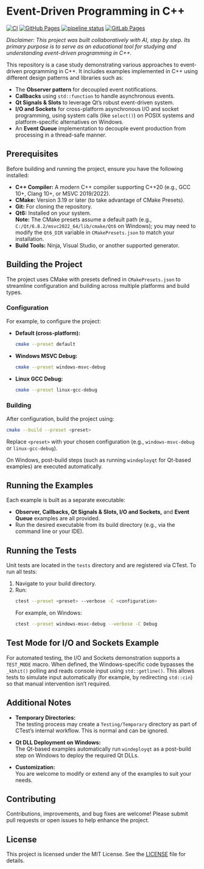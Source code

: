 # Event-Driven Programming in C++

[![CI](https://github.com/MangaD/event-driven-cpp/actions/workflows/ci.yml/badge.svg)](https://github.com/MangaD/event-driven-cpp/actions/workflows/ci.yml) [![GitHub Pages](https://img.shields.io/badge/GitHub%20Pages-published-brightgreen)](https://mangad.github.io/event-driven-cpp) [![pipeline status](https://gitlab.com/MangaD/event-driven-cpp/badges/main/pipeline.svg)](https://gitlab.com/MangaD/event-driven-cpp/-/pipelines)
[![GitLab Pages](https://img.shields.io/badge/GitLab%20Pages-published-brightgreen)](https://MangaD.gitlab.io/event-driven-cpp/)


*Disclaimer: This project was built collaboratively with AI, step by step. Its primary purpose is to serve as an educational tool for studying and understanding event-driven programming in C++.*

This repository is a case study demonstrating various approaches to event-driven programming in C++. It includes examples implemented in C++ using different design patterns and libraries such as:

- The **Observer pattern** for decoupled event notifications.
- **Callbacks** using `std::function` to handle asynchronous events.
- **Qt Signals & Slots** to leverage Qt’s robust event-driven system.
- **I/O and Sockets** for cross-platform asynchronous I/O and socket programming, using system calls (like `select()`) on POSIX systems and platform-specific alternatives on Windows.
- An **Event Queue** implementation to decouple event production from processing in a thread-safe manner.

## Prerequisites

Before building and running the project, ensure you have the following installed:

- **C++ Compiler:** A modern C++ compiler supporting C++20 (e.g., GCC 10+, Clang 10+, or MSVC 2019/2022).
- **CMake:** Version 3.19 or later (to take advantage of CMake Presets).
- **Git:** For cloning the repository.
- **Qt6:** Installed on your system.  
  **Note:** The CMake presets assume a default path (e.g., `C:/Qt/6.8.2/msvc2022_64/lib/cmake/Qt6` on Windows); you may need to modify the `Qt6_DIR` variable in `CMakePresets.json` to match your installation.
- **Build Tools:** Ninja, Visual Studio, or another supported generator.

## Building the Project

The project uses CMake with presets defined in `CMakePresets.json` to streamline configuration and building across multiple platforms and build types.

### Configuration

For example, to configure the project:
- **Default (cross-platform):**
  ```bash
  cmake --preset default
  ```
- **Windows MSVC Debug:**
  ```bash
  cmake --preset windows-msvc-debug
  ```
- **Linux GCC Debug:**
  ```bash
  cmake --preset linux-gcc-debug
  ```

### Building

After configuration, build the project using:
```bash
cmake --build --preset <preset>
```
Replace `<preset>` with your chosen configuration (e.g., `windows-msvc-debug` or `linux-gcc-debug`).

On Windows, post-build steps (such as running `windeployqt` for Qt-based examples) are executed automatically.

## Running the Examples

Each example is built as a separate executable:
- **Observer, Callbacks, Qt Signals & Slots, I/O and Sockets,** and **Event Queue** examples are all provided.
- Run the desired executable from its build directory (e.g., via the command line or your IDE).

## Running the Tests

Unit tests are located in the `tests` directory and are registered via CTest. To run all tests:
1. Navigate to your build directory.
2. Run:
   ```bash
   ctest --preset <preset> --verbose -C <configuration>
   ```
   For example, on Windows:
   ```bash
   ctest --preset windows-msvc-debug --verbose -C Debug
   ```

## Test Mode for I/O and Sockets Example

For automated testing, the I/O and Sockets demonstration supports a `TEST_MODE` macro. When defined, the Windows-specific code bypasses the `_kbhit()` polling and reads console input using `std::getline()`. This allows tests to simulate input automatically (for example, by redirecting `std::cin`) so that manual intervention isn’t required.

## Additional Notes

- **Temporary Directories:**  
  The testing process may create a `Testing/Temporary` directory as part of CTest’s internal workflow. This is normal and can be ignored.
  
- **Qt DLL Deployment on Windows:**  
  The Qt-based examples automatically run `windeployqt` as a post-build step on Windows to deploy the required Qt DLLs.

- **Customization:**  
  You are welcome to modify or extend any of the examples to suit your needs.

## Contributing

Contributions, improvements, and bug fixes are welcome! Please submit pull requests or open issues to help enhance the project.

## License

This project is licensed under the MIT License. See the [LICENSE](LICENSE) file for details.
